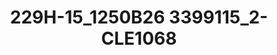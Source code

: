 ---
title: 229H-15_1250B26 3399115_2-CLE1068
image: 229H-15_1250B26 3399115_2-CLE1068.jpg
brand: outlet-sposo
layout: vestito
---